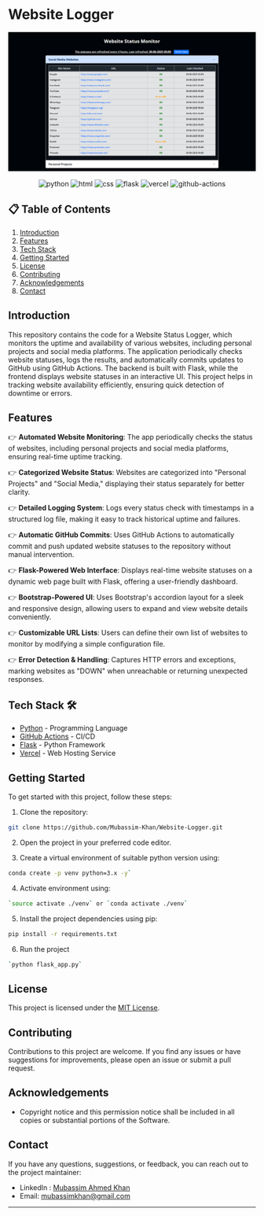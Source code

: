 # Website Logger

![Preview Image](https://github.com/Mubassim-Khan/Website-Status-Logger/blob/main/api/templates/assets/Preview.png)

<div align="center">
    <img src="https://img.shields.io/badge/Python-FFD43B?style=for-the-badge&logo=python&logoColor=blue" alt="python" />
    <img src="https://img.shields.io/badge/HTML5-E34F26?style=for-the-badge&logo=html5&logoColor=white" alt="html" />
    <img src="https://img.shields.io/badge/CSS3-1572B6?style=for-the-badge&logo=css3&logoColor=white" alt="css" />
    <img src="https://img.shields.io/badge/Flask-000000?style=for-the-badge&logo=flask&logoColor=white" alt="flask" />
    <img src="https://img.shields.io/badge/Vercel-000000?style=for-the-badge&logo=vercel&logoColor=white" alt="vercel" />
    <img src="https://img.shields.io/badge/Github%20Actions-282a2e?style=for-the-badge&logo=githubactions&logoColor=367cfe" alt="github-actions" />
</div>

## 📋 <a name="table">Table of Contents</a>

1. [Introduction](#introduction)
2. [Features](#features)
3. [Tech Stack](#tech-stack)
4. [Getting Started](#quick-start)
5. [License](#license)
6. [Contributing](#contributing)
7. [Acknowledgements](#acknowledgements)
8. [Contact](#contact)

## <a name="introduction">Introduction</a>

This repository contains the code for a Website Status Logger, which monitors the uptime and availability of various websites, including personal projects and social media platforms. The application periodically checks website statuses, logs the results, and automatically commits updates to GitHub using GitHub Actions. The backend is built with Flask, while the frontend displays website statuses in an interactive UI. This project helps in tracking website availability efficiently, ensuring quick detection of downtime or errors.

## <a name="features">Features</a>
👉 **Automated Website Monitoring**: The app periodically checks the status of websites, including personal projects and social media platforms, ensuring real-time uptime tracking.  

👉 **Categorized Website Status**: Websites are categorized into "Personal Projects" and "Social Media," displaying their status separately for better clarity.  

👉 **Detailed Logging System**: Logs every status check with timestamps in a structured log file, making it easy to track historical uptime and failures.  

👉 **Automatic GitHub Commits**: Uses GitHub Actions to automatically commit and push updated website statuses to the repository without manual intervention.  

👉 **Flask-Powered Web Interface**: Displays real-time website statuses on a dynamic web page built with Flask, offering a user-friendly dashboard.  

👉 **Bootstrap-Powered UI**: Uses Bootstrap's accordion layout for a sleek and responsive design, allowing users to expand and view website details conveniently.  

👉 **Customizable URL Lists**: Users can define their own list of websites to monitor by modifying a simple configuration file.  

👉 **Error Detection & Handling**: Captures HTTP errors and exceptions, marking websites as "DOWN" when unreachable or returning unexpected responses.  

## <a name="tech-stack">Tech Stack 🛠️</a>

- [Python](https://www.python.org/) - Programming Language
- [GitHub Actions](https://github.com/features/actions) - CI/CD
- [Flask](https://flask.palletsprojects.com/) - Python Framework
- [Vercel](https://vercel.com/) - Web Hosting Service

## <a name="#quick-start">Getting Started</a>

To get started with this project, follow these steps:

1. Clone the repository:

```bash
git clone https://github.com/Mubassim-Khan/Website-Logger.git
```

2. Open the project in your preferred code editor.

3. Create a virtual environment of suitable python version using:

```bash
conda create -p venv python=3.x -y`
```

4. Activate environment using:

```bash
`source activate ./venv` or `conda activate ./venv`
```

5. Install the project dependencies using pip:

```bash
pip install -r requirements.txt
```

6. Run the project

```bash
`python flask_app.py`
```
## <a name="license">License</a>

This project is licensed under the [MIT License](https://opensource.org/licenses/MIT).

## <a name="contributing">Contributing</a>

Contributions to this project are welcome. If you find any issues or have suggestions for improvements, please open an issue or submit a pull request.

## <a name="acknowledgements">Acknowledgements</a>

- Copyright notice and this permission notice shall be included in all copies or substantial portions of the Software.

## <a name="contact">Contact</a>

If you have any questions, suggestions, or feedback, you can reach out to the project maintainer:

- LinkedIn : [Mubassim Ahmed Khan](https://www.linkedin.com/in/mubassim)
- Email: [mubassimkhan@gmail.com](mailto:mubassimkhan@gmail.com)

---

<!----->

